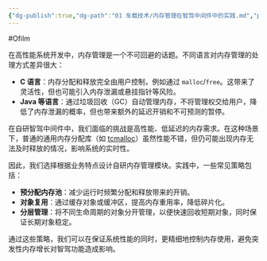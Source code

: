 ```yaml
---
{"dg-publish":true,"dg-path":"01 车载技术/内存管理在智驾中间件中的实践.md","permalink":"/01 车载技术/内存管理在智驾中间件中的实践/","created":"2022-07-21T23:09:21.000+08:00","updated":"2025-09-04T10:01:02.000+08:00"}
---
```


#Ofilm

在高性能系统开发中，内存管理是一个不可回避的话题。不同语言对内存管理的处理方式差异很大：

- **C 语言**：内存分配和释放完全由用户控制，例如通过 `malloc`/`free`。这带来了灵活性，但也可能引入内存泄漏或悬挂指针等风险。
- **Java 等语言**：通过垃圾回收（GC）自动管理内存，不将管理权交给用户，降低了内存泄漏的概率，但也带来额外的延迟开销和不可预测的暂停。

在自研智驾中间件中，我们面临的挑战是高性能、低延迟的内存需求。在这种场景下，普通的通用内存分配库（如 [tcmalloc](https://github.com/google/tcmalloc)）虽然性能不错，但仍可能出现内存无法及时释放的情况，影响系统的实时性。

因此，我们选择根据业务特点设计自研内存管理模块。实践中，一些常见策略包括：

- **预分配内存池**：减少运行时频繁分配和释放带来的开销。
- **对象复用**：通过缓存对象或缓冲区，提高内存重用率，降低碎片化。
- **分层管理**：将不同生命周期的对象分开管理，以便快速回收短期对象，同时保证长期对象稳定。

通过这些策略，我们可以在保证系统性能的同时，更精细地控制内存使用，避免突发性内存增长对智驾功能造成影响。